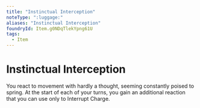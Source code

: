 ```yaml
---
title: "Instinctual Interception"
noteType: ":luggage:"
aliases: "Instinctual Interception"
foundryId: Item.g0NDqTlekYpng61U
tags:
  - Item
---
```


# Instinctual Interception

You react to movement with hardly a thought, seeming constantly poised to spring. At the start of each of your turns, you gain an additional reaction that you can use only to Interrupt Charge.

